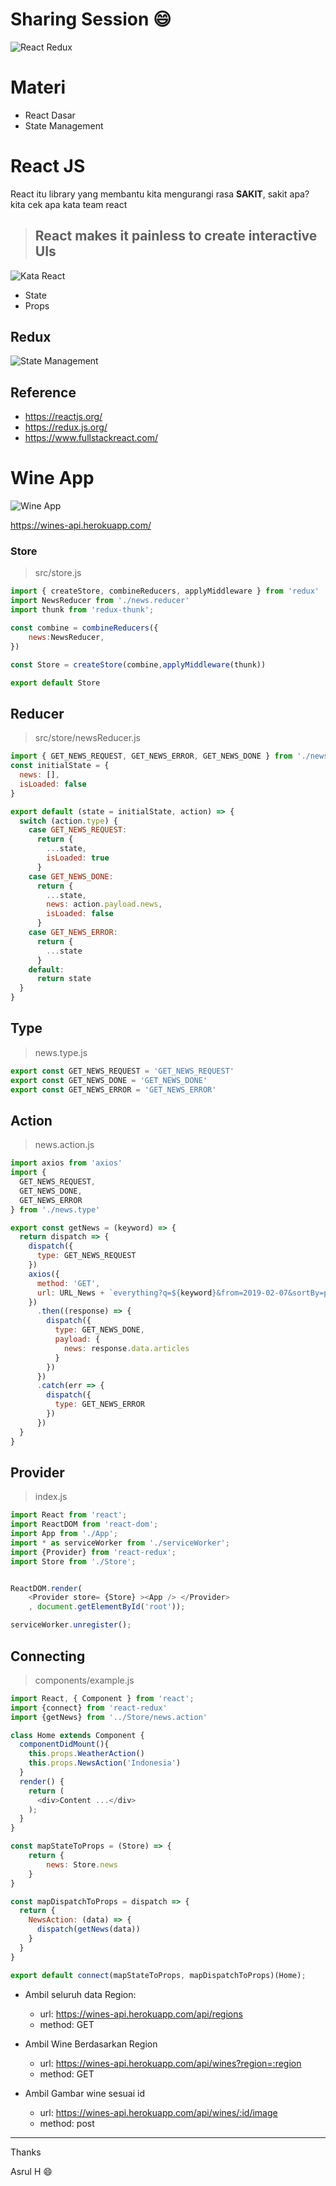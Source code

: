 # Sharing Session :smile:
![React Redux](https://materikimia.com/wp-content/uploads/2018/03/Persamaan-Reaksi-Kimia.png)

# Materi
- React Dasar
- State Management

# React JS
React itu library yang membantu kita mengurangi rasa **SAKIT**, sakit apa?
kita cek apa kata team react

> ## React makes it painless to create interactive UIs

![Kata React](./doc/react-no-pain.png)

- State
- Props

## Redux

![State Management](https://cdn-images-1.medium.com/max/1600/1*87dJ5EB3ydD7_AbhKb4UOQ.png)


## Reference
- https://reactjs.org/
- https://redux.js.org/
- https://www.fullstackreact.com/


















# Wine App

![Wine App](https://static.vinepair.com/wp-content/uploads/2016/05/white-wine-red-wine-social.jpg)


https://wines-api.herokuapp.com/

### Store 
> src/store.js
```javascript
import { createStore, combineReducers, applyMiddleware } from 'redux'
import NewsReducer from './news.reducer'
import thunk from 'redux-thunk';

const combine = combineReducers({
    news:NewsReducer,
})

const Store = createStore(combine,applyMiddleware(thunk))

export default Store
```

## Reducer
> src/store/newsReducer.js
```javascript
import { GET_NEWS_REQUEST, GET_NEWS_ERROR, GET_NEWS_DONE } from './news.type'
const initialState = {
  news: [],
  isLoaded: false
}

export default (state = initialState, action) => {
  switch (action.type) {
    case GET_NEWS_REQUEST:
      return {
        ...state,
        isLoaded: true
      }
    case GET_NEWS_DONE:
      return {
        ...state,
        news: action.payload.news,
        isLoaded: false
      }
    case GET_NEWS_ERROR:
      return {
        ...state
      }
    default:
      return state
  }
}
```

## Type
> news.type.js

```javascript
export const GET_NEWS_REQUEST = 'GET_NEWS_REQUEST'
export const GET_NEWS_DONE = 'GET_NEWS_DONE'
export const GET_NEWS_ERROR = 'GET_NEWS_ERROR'
```

## Action 
> news.action.js
```javascript
import axios from 'axios'
import {
  GET_NEWS_REQUEST,
  GET_NEWS_DONE,
  GET_NEWS_ERROR
} from './news.type'

export const getNews = (keyword) => {
  return dispatch => {
    dispatch({
      type: GET_NEWS_REQUEST
    })
    axios({
      method: 'GET',
      url: URL_News + `everything?q=${keyword}&from=2019-02-07&sortBy=publishedAt&apiKey=${key}`
    })
      .then((response) => {
        dispatch({
          type: GET_NEWS_DONE,
          payload: {
            news: response.data.articles
          }
        })
      })
      .catch(err => {
        dispatch({
          type: GET_NEWS_ERROR
        })
      })
  }
}
```

## Provider
> index.js
```javascript
import React from 'react';
import ReactDOM from 'react-dom';
import App from './App';
import * as serviceWorker from './serviceWorker';
import {Provider} from 'react-redux';
import Store from './Store';


ReactDOM.render(
    <Provider store= {Store} ><App /> </Provider>
    , document.getElementById('root'));

serviceWorker.unregister();
```

## Connecting

> components/example.js
```javascript
import React, { Component } from 'react';
import {connect} from 'react-redux'
import {getNews} from '../Store/news.action'

class Home extends Component {
  componentDidMount(){
    this.props.WeatherAction()
    this.props.NewsAction('Indonesia')
  }
  render() {
    return (
      <div>Content ...</div>
    );
  }
}

const mapStateToProps = (Store) => {
    return {
        news: Store.news
    }
}

const mapDispatchToProps = dispatch => {
  return {
    NewsAction: (data) => {
      dispatch(getNews(data))
    }
  }
}

export default connect(mapStateToProps, mapDispatchToProps)(Home);
```


- Ambil seluruh data Region: 
  - url: https://wines-api.herokuapp.com/api/regions
  - method: GET

- Ambil Wine Berdasarkan Region
  - url: https://wines-api.herokuapp.com/api/wines?region=:region
  - method: GET

- Ambil Gambar wine sesuai id
  - url: https://wines-api.herokuapp.com/api/wines/:id/image
  - method: post

----

Thanks

Asrul H :smile: